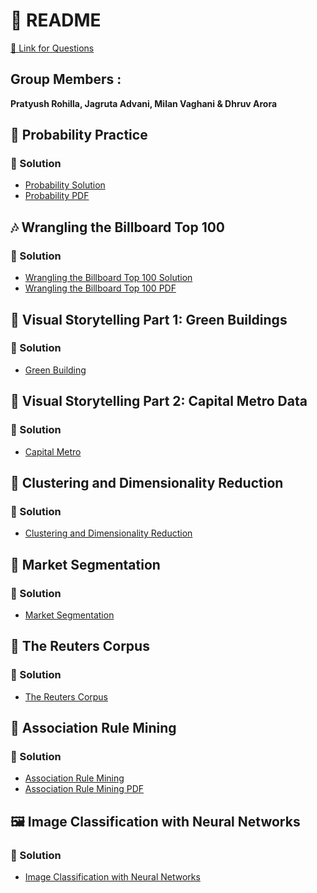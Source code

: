 # 📘 README 

[🔗 Link for Questions](https://github.com/jgscott/STA380/tree/master/exercises)

## Group Members :
**Pratyush Rohilla, Jagruta Advani, Milan Vaghani & Dhruv Arora**


## 🎲 Probability Practice

### 📝 Solution 
- [Probability Solution](1.%20Probability%20practice/Question%201.Rmd)
- [Probability PDF](1.%20Probability%20practice/Question%201.pdf)


## 🎶 Wrangling the Billboard Top 100
### 📝 Solution
- [Wrangling the Billboard Top 100 Solution](2.%20Wrangling%20the%20Billboard%20Top%20100/Q2_ML.Rmd)
- [Wrangling the Billboard Top 100 PDF]()

## 🌿 Visual Storytelling Part 1: Green Buildings
### 📝 Solution
- [Green Building](3.%20Visual%20story%20telling%20part%201:%20green%20buildings/Q3.ipynb)


## 🚋 Visual Storytelling Part 2: Capital Metro Data
### 📝 Solution
- [Capital Metro](4.%20Visual%20story%20telling%20part%202:%20Capital%20Metro%20data/IML_HW_Q4.ipynb)


## 🍷 Clustering and Dimensionality Reduction
### 📝 Solution
- [Clustering and Dimensionality Reduction](5.%20Clustering%20and%20dimensionality%20reduction/IML_HW_Q5.ipynb)


## 🎯 Market Segmentation
### 📝 Solution
- [Market Segmentation](6.%20Market%20segmentation/Q6.ipynb)

## 📰 The Reuters Corpus
### 📝 Solution
- [The Reuters Corpus](6.%20The%20Reuters%20corpus/ReutersCorpus.ipynb)


## 🛒 Association Rule Mining
### 📝 Solution
 - [Association Rule Mining](8.%20Association%20rule%20mining/Question%208.Rmd)
 - [Association Rule Mining PDF](8.%20Association%20rule%20mining/Question%208.pdf)


## 🖼️ Image Classification with Neural Networks
### 📝 Solution
 - [Image Classification with Neural Networks](8.%20Image%20classification%20with%20neural%20networks/Image%20classification%20with%20neural%20networks.ipynb)